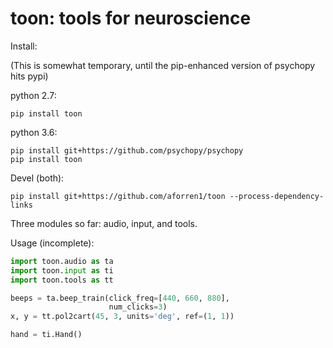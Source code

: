 toon: tools for neuroscience
============================

Install:

(This is somewhat temporary, until the pip-enhanced version of psychopy hits pypi)

python 2.7:
```shell
pip install toon
```

python 3.6:
```shell
pip install git+https://github.com/psychopy/psychopy
pip install toon
```

Devel (both):
```shell
pip install git+https://github.com/aforren1/toon --process-dependency-links
```

Three modules so far: audio, input, and tools.

Usage (incomplete):

```python
import toon.audio as ta
import toon.input as ti
import toon.tools as tt

beeps = ta.beep_train(click_freq=[440, 660, 880],
                      num_clicks=3)
x, y = tt.pol2cart(45, 3, units='deg', ref=(1, 1))

hand = ti.Hand()
```
